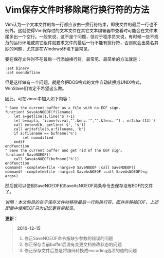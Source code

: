 # Vim保存文件时移除尾行换行符的方法

Vim认为一个文本文件的每一行都应该由一换行符结束，即使文件的最后一行也不例外。这就使得Vim保存过的文本文件在其它文本编辑器中查看时可能会在文件末尾多出一个空行。一般来说，这不是个问题，但对于程序员来说，有时候一些不规范的运行环境或其它组件就要求文件的最后一行不能有换行符，否则就会出莫名其妙的问题，尤其是在Windows环境下最常见。

要在保存文件时不在最后一行添加换行符，最常见、最简单的方法就是：

```vim
:set binary
:set noendofline
```

但是这样做有一个问题，就是会把DOS格式的文件自动转换成UNIX格式，WinSlave们肯定不希望这么做。

因此，可在vimrc中加入如下内容：

```vim
" Save the current buffer as a file with no EOF sign.
function! SaveAsNOEOF(filename)
    let a=getline(1,line('$')-1)
    let b=map(a, 'iconv(v:val,"'.&enc.'","'.&fenc.'") . nr2char(13)')
    call extend(b, getline('$', '$'))
    call writefile(b,a:filename, 'b')
    if a:filename == bufname('%')
        set nomodified
    endif
endfunction
" Save the current buffer and get rid of the EOF sign.
function! SaveNOEOF()
    call SaveAsNOEOF(bufname('%'))
endfunction
command! -complete=file -nargs=0 SaveNOEOF :call SaveNOEOF()
command! -complete=file -nargs=1 SaveAsNOEOF :call SaveAsNOEOF(<q-args>)
```

然后就可以使用SaveNOEOF和SaveAsNOEOF两条命令去保存没有EOF的文件了。

<em>说明：本文的目的在于保存文件时移除最后一行的换行符，而并非移除EOF，上述配置中使用EOF只为记忆更容易起见。</em>

<strong>更新：</strong>

<blockquote>
<strong>2010-12-15</strong>

<ol>
	<li>修正SaveNOEOF命令报缺少参数的错误的问题</li>
	<li>修正保存当前buffer后没有变更文档修改状态的问题</li>
	<li>修正保存文件后总是将编码转换成encoding选项的值的问题</li>
</ol>


</blockquote>



